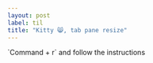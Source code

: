 ```yaml
---
layout: post
label: til
title: "Kitty 😸, tab pane resize"
---
```


<p>
  
</p>
`Command + r` and follow the instructions


